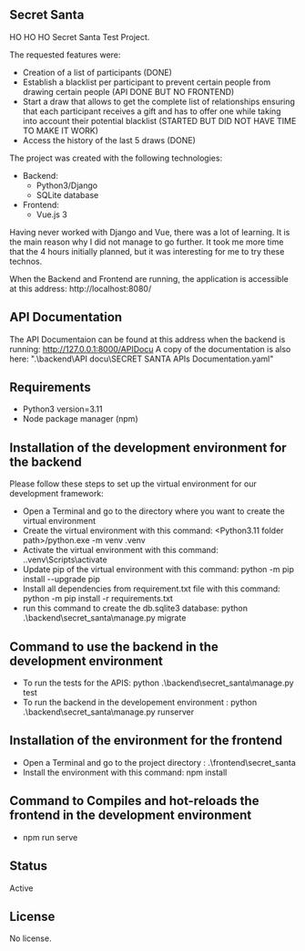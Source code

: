 ## Secret Santa
HO HO HO Secret Santa Test Project.

The requested features were:
- Creation of a list of participants (DONE)
- Establish a blacklist per participant to prevent certain people from drawing
certain people (API DONE BUT NO FRONTEND)
- Start a draw that allows to get the complete list of relationships ensuring that
each participant receives a gift and has to offer one while taking into account
their potential blacklist (STARTED BUT DID NOT HAVE TIME TO MAKE IT WORK)
- Access the history of the last 5 draws (DONE)

The project was created with the following technologies:
- Backend:
    - Python3/Django
    - SQLite database
- Frontend:
    - Vue.js 3

Having never worked with Django and Vue, there was a lot of learning. It is the main 
reason why I did not manage to go further. It took me more time that the 4 hours
initially planned, but it was interesting for me to try these technos.

When the Backend and Frontend are running, the application is accessible at this address: http://localhost:8080/

## API Documentation
The API Documentaion can be found at this address when the backend is running: http://127.0.0.1:8000/APIDocu
A copy of the documentation is also here: ".\backend\API docu\SECRET SANTA APIs Documentation.yaml"

## Requirements
- Python3 version=3.11
- Node package manager (npm)

## Installation of the development environment for the backend
Please follow these steps to set up the virtual environment for our development framework:
- Open a Terminal and go to the directory where you want to create the virtual environment
- Create the virtual environment with this command: <Python3.11 folder path>/python.exe -m venv .venv
- Activate the virtual environment with this command: .\.venv\Scripts\activate
- Update pip of the virtual environment with this command: python -m pip install --upgrade pip
- Install all dependencies from requirement.txt file with this command: python -m pip install -r requirements.txt
- run this command to create the db.sqlite3 database: python .\backend\secret_santa\manage.py migrate

## Command to use the backend in the development environment
- To run the tests for the APIS:  python .\backend\secret_santa\manage.py test
- To run the backend in the developement environment : python .\backend\secret_santa\manage.py runserver

## Installation of the environment for the frontend
- Open a Terminal and go to the project directory : .\frontend\secret_santa
- Install the environment with this command: npm install

## Command to Compiles and hot-reloads the frontend in the development environment
- npm run serve

## Status
Active

## License
No license.